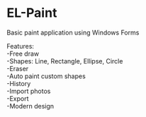 # EL-Paint
Basic paint application using Windows Forms        

Features:    
-Free draw  
-Shapes: Line, Rectangle, Ellipse, Circle  
-Eraser  
-Auto paint custom shapes    
-History  
-Import photos  
-Export   
-Modern design  
